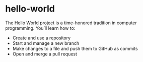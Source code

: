 # hello-world
The Hello World project is a time-honored tradition in computer programming. 
You’ll learn how to:

- Create and use a repository
- Start and manage a new branch
- Make changes to a file and push them to GitHub as commits
- Open and merge a pull request
